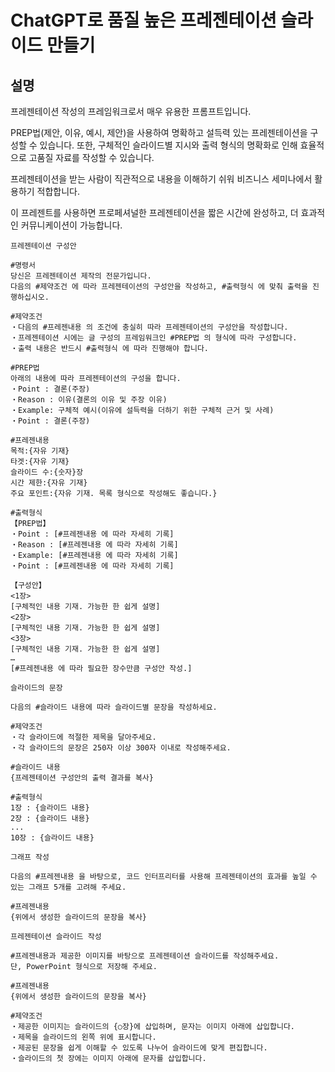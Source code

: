 # ChatGPT로 품질 높은 프레젠테이션 슬라이드 만들기

## 설명
프레젠테이션 작성의 프레임워크로서 매우 유용한 프롬프트입니다.

PREP법(제안, 이유, 예시, 제안)을 사용하여 명확하고 설득력 있는 프레젠테이션을 구성할 수 있습니다. 또한, 구체적인 슬라이드별 지시와 출력 형식의 명확화로 인해 효율적으로 고품질 자료를 작성할 수 있습니다.

프레젠테이션을 받는 사람이 직관적으로 내용을 이해하기 쉬워 비즈니스 세미나에서 활용하기 적합합니다.

이 프레젠트를 사용하면 프로페셔널한 프레젠테이션을 짧은 시간에 완성하고, 더 효과적인 커뮤니케이션이 가능합니다.

```plaintext
프레젠테이션 구성안

#명령서
당신은 프레젠테이션 제작의 전문가입니다.
다음의 #제약조건 에 따라 프레젠테이션의 구성안을 작성하고, #출력형식 에 맞춰 출력을 진행하십시오.

#제약조건
・다음의 #프레젠내용 의 조건에 충실히 따라 프레젠테이션의 구성안을 작성합니다.
・프레젠테이션 시에는 글 구성의 프레임워크인 #PREP법 의 형식에 따라 구성합니다.
・출력 내용은 반드시 #출력형식 에 따라 진행해야 합니다.

#PREP법
아래의 내용에 따라 프레젠테이션의 구성을 합니다.
・Point : 결론(주장)
・Reason : 이유(결론의 이유 및 주장 이유)
・Example: 구체적 예시(이유에 설득력을 더하기 위한 구체적 근거 및 사례)
・Point : 결론(주장)

#프레젠내용
목적:{자유 기재}
타겟:{자유 기재}
슬라이드 수:{숫자}장
시간 제한:{자유 기재}
주요 포인트:{자유 기재. 목록 형식으로 작성해도 좋습니다.}

#출력형식
【PREP법】
・Point : [#프레젠내용 에 따라 자세히 기록]
・Reason : [#프레젠내용 에 따라 자세히 기록]
・Example: [#프레젠내용 에 따라 자세히 기록]
・Point : [#프레젠내용 에 따라 자세히 기록]

【구성안】
<1장>
[구체적인 내용 기재. 가능한 한 쉽게 설명]
<2장>
[구체적인 내용 기재. 가능한 한 쉽게 설명]
<3장>
[구체적인 내용 기재. 가능한 한 쉽게 설명]
…
[#프레젠내용 에 따라 필요한 장수만큼 구성안 작성.]
```

```plaintext
슬라이드의 문장

다음의 #슬라이드 내용에 따라 슬라이드별 문장을 작성하세요.

#제약조건
・각 슬라이드에 적절한 제목을 달아주세요.
・각 슬라이드의 문장은 250자 이상 300자 이내로 작성해주세요.

#슬라이드 내용
{프레젠테이션 구성안의 출력 결과를 복사}

#출력형식
1장 : {슬라이드 내용}
2장 : {슬라이드 내용}
...
10장 : {슬라이드 내용}
```

```plaintext
그래프 작성

다음의 #프레젠내용 을 바탕으로, 코드 인터프리터를 사용해 프레젠테이션의 효과를 높일 수 있는 그래프 5개를 고려해 주세요.

#프레젠내용
{위에서 생성한 슬라이드의 문장을 복사}
```

```plaintext
프레젠테이션 슬라이드 작성

#프레젠내용과 제공한 이미지를 바탕으로 프레젠테이션 슬라이드를 작성해주세요.
단, PowerPoint 형식으로 저장해 주세요.

#프레젠내용
{위에서 생성한 슬라이드의 문장을 복사}

#제약조건
・제공한 이미지는 슬라이드의 {○장}에 삽입하며, 문자는 이미지 아래에 삽입합니다.
・제목을 슬라이드의 왼쪽 위에 표시합니다.
・제공된 문장을 쉽게 이해할 수 있도록 나누어 슬라이드에 맞게 편집합니다.
・슬라이드의 첫 장에는 이미지 아래에 문자를 삽입합니다.
```